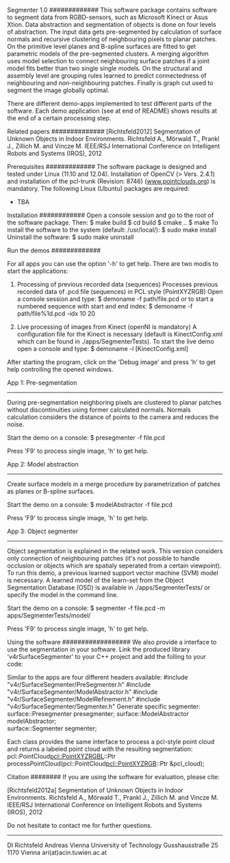 Segmenter 1.0
#############
This software package contains software to segment data from RGBD-sensors, such as Microsoft Kinect or Asus Xtion. 
Data abstraction and segmentation of objects is done on four levels of abstraction. The input data gets pre-segmented
by  calculation of surface normals and recursive clustering of neighbouring pixels to planar patches. On the
primitive level planes and B-spline surfaces are fitted to get parametric models of the pre-segmented clusters.
A merging algorithm uses model selection to connect neighbouring surface patches if a joint model fits better than 
two single single models. On the structural and assembly level are grouping rules learned to predict connectedness 
of neighbouring and non-neighbouring patches. Finally is graph cut used to segment the image globally optimal.

There are different demo-apps implemented to test different parts of the software. Each demo application (see at end
of README) shows results at the end of a certain processing step.


Related papers
##############
[Richtsfeld2012] Segmentation of Unknown Objects in Indoor Environments. Richtsfeld A., Mörwald T., Prankl J.,
Zillich M. and Vincze M. IEEE/RSJ International Conference on Intelligent Robots and Systems (IROS), 2012


Prerequisites
#############
The software package is designed and tested under Linux (11.10 and 12.04). Installation of OpenCV (> Vers. 2.4.1)
and installation of the pcl-trunk (Revision: 8746) (www.pointclouds.org) is mandatory. 
The following Linux (Ubuntu) packages are required:
- TBA


Installation
############
Open a console session and go to the root of the software package. Then:
	$ make build
	$ cd build
	$ cmake ..
	$ make
To install the software to the system (default: /usr/local/):
	$ sudo make install
Uninstall the software:
	$ sudo make uninstall


Run the demos
#############

For all apps you can use the option '-h' to get help. There are two modis to start the applications:

1. Processing of previous recorded data (sequences)
Processes previous recorded data of .pcd file (sequences) in PCL style (PointXYZRGB)
Open a console session and type:
	$ demoname -f path/file.pcd
or to start a numbered sequence with start and end index:
	$ demoname -f path/file%1d.pcd -idx 10 20

2. Live processing of images from Kinect (openNI is mandatory)
A configuration file for the Kinect is necessary (default is KinectConfig.xml which can be found in
./apps/SegmenterTests). To start the live demo open a console and type:
	$ demoname -l [KinectConfig.xml]

After starting the program, click on the 'Debug image' and press 'h' to get help controlling the opened
windows.

App 1: Pre-segmentation
***********************
During pre-segmentation neighboring pixels are clustered to planar patches without discontinuities using
former calculated normals. Normals calculation considers the distance of points to the camera and reduces
the noise.

Start the demo on a console:
	$ presegmenter -f file.pcd

Press 'F9' to process single image, 'h' to get help.

App 2: Model abstraction
************************
Create surface models in a merge procedure by parametrization of patches as planes or B-spline surfaces.

Start the demo on a console:
	$ modelAbstractor -f file.pcd

Press 'F9' to process single image, 'h' to get help.

App 3: Object segmenter
***********************
Object segmentation is explained in the related work. This version considers only connection of neighbouring
patches (it's not possible to handle occlusion or objects which are spatialy seperated from a certain viewpoint).
To run this demo, a previous learned support vector machine (SVM) model is necessary. A learned model of the
learn-set from the Object Segmentation Database (OSD) is available in ./apps/SegmenterTests/ or specify the
model in the command line.

Start the demo on a console:
	$ segmenter -f file.pcd -m apps/SegmenterTests/model/

Press 'F9' to process single image, 'h' to get help.


Using the software
##################
We also provide a interface to use the segmentation in your software. Link the produced library 'v4rSurfaceSegmenter'
to your C++ project and add the folling to your code:

Similar to the apps are four different headers available:
	#include "v4r/SurfaceSegmenter/PreSegmenter.h"
	#include "v4r/SurfaceSegmenter/ModelAbstractor.h"
	#include "v4r/SurfaceSegmenter/ModelRefinement.h"
	#include "v4r/SurfaceSegmenter/Segmenter.h"
Generate specific segmenter:
	surface::Presegmenter presegmenter;	
	surface::ModelAbstractor modelAbstractor;	
	surface::Segmenter segmenter;	

Each class provides the same interface to process a pcl-style point cloud and returns a labeled point cloud with
the resulting segmentation:
	pcl::PointCloud<pcl::PointXYZRGBL>::Ptr
	  processPointCloud(pcl::PointCloud<pcl::PointXYZRGB>::Ptr &pcl_cloud);


Citation
########
If you are using the software for evaluation, please cite:

[Richtsfeld2012a] Segmentation of Unknown Objects in Indoor Environments. Richtsfeld A., Mörwald T., Prankl J.,
Zillich M. and Vincze M. IEEE/RSJ International Conference on Intelligent Robots and Systems (IROS), 2012


Do not hesitate to contact me for further questions.

-------------------
DI Richtsfeld Andreas
Vienna University of Technology
Gusshausstraße 25
1170 Vienna
ari(at)acin.tuwien.ac.at
